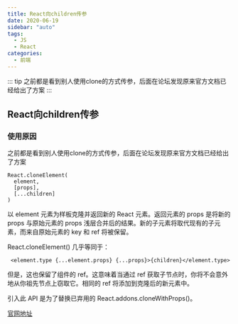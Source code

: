 ```yaml
---
title: React向children传参
date: 2020-06-19
sidebar: "auto"
tags:
  - JS
  - React
categories:
  - 前端
---
```


::: tip
之前都是看到别人使用clone的方式传参，后面在论坛发现原来官方文档已经给出了方案
:::
<!-- more -->
## React向children传参

### 使用原因

之前都是看到别人使用clone的方式传参，后面在论坛发现原来官方文档已经给出了方案



```
React.cloneElement(
  element,
  [props],
  [...children]
)
```
以 element 元素为样板克隆并返回新的 React 元素。返回元素的 props 是将新的 props 与原始元素的 props 浅层合并后的结果。新的子元素将取代现有的子元素，而来自原始元素的 key 和 ref 将被保留。

React.cloneElement() 几乎等同于：



```
 <element.type {...element.props} {...props}>{children}</element.type>
```
但是，这也保留了组件的 ref。这意味着当通过 ref 获取子节点时，你将不会意外地从你祖先节点上窃取它。相同的 ref 将添加到克隆后的新元素中。

引入此 API 是为了替换已弃用的 React.addons.cloneWithProps()。

[官网地址](https://zh-hans.reactjs.org/docs/react-api.html#cloneelement)

